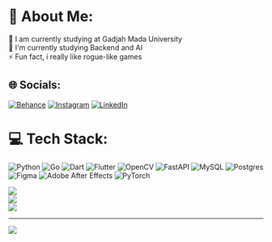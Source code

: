 # 💫 About Me:
🔭 I am currently studying at Gadjah Mada University<br>🌱 I'm currently studying Backend and AI<br>⚡ Fun fact, i really like rogue-like games


## 🌐 Socials:
[![Behance](https://img.shields.io/badge/Behance-1769ff?logo=behance&logoColor=white)](https://behance.net/fairuzafnan1) [![Instagram](https://img.shields.io/badge/Instagram-%23E4405F.svg?logo=Instagram&logoColor=white)](https://instagram.com/fairuzafnan_) [![LinkedIn](https://img.shields.io/badge/LinkedIn-%230077B5.svg?logo=linkedin&logoColor=white)](https://linkedin.com/in/fairuzafnan) 

# 💻 Tech Stack:
![Python](https://img.shields.io/badge/python-3670A0?style=for-the-badge&logo=python&logoColor=ffdd54) ![Go](https://img.shields.io/badge/go-%2300ADD8.svg?style=for-the-badge&logo=go&logoColor=white) ![Dart](https://img.shields.io/badge/dart-%230175C2.svg?style=for-the-badge&logo=dart&logoColor=white) ![Flutter](https://img.shields.io/badge/Flutter-%2302569B.svg?style=for-the-badge&logo=Flutter&logoColor=white) ![OpenCV](https://img.shields.io/badge/opencv-%23white.svg?style=for-the-badge&logo=opencv&logoColor=white) ![FastAPI](https://img.shields.io/badge/FastAPI-005571?style=for-the-badge&logo=fastapi) ![MySQL](https://img.shields.io/badge/mysql-4479A1.svg?style=for-the-badge&logo=mysql&logoColor=white) ![Postgres](https://img.shields.io/badge/postgres-%23316192.svg?style=for-the-badge&logo=postgresql&logoColor=white) ![Figma](https://img.shields.io/badge/figma-%23F24E1E.svg?style=for-the-badge&logo=figma&logoColor=white) ![Adobe After Effects](https://img.shields.io/badge/Adobe%20After%20Effects-9999FF.svg?style=for-the-badge&logo=Adobe%20After%20Effects&logoColor=white) ![PyTorch](https://img.shields.io/badge/PyTorch-%23EE4C2C.svg?style=for-the-badge&logo=PyTorch&logoColor=white) 

![](https://github-readme-stats.vercel.app/api?username=Fairuzzzzz&theme=tokyonight&hide_border=false&include_all_commits=false&count_private=true)<br/>
![](https://github-readme-streak-stats.herokuapp.com/?user=Fairuzzzzz&theme=tokyonight&hide_border=false)<br/>
![](https://github-readme-stats.vercel.app/api/top-langs/?username=Fairuzzzzz&theme=tokyonight&hide_border=false&include_all_commits=false&count_private=true&layout=compact)

---
[![](https://visitcount.itsvg.in/api?id=Fairuzzzzz&icon=0&color=0)](https://visitcount.itsvg.in)

<!-- Proudly created with GPRM ( https://gprm.itsvg.in ) -->
